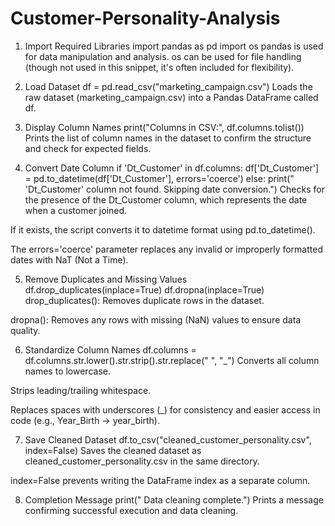 # Customer-Personality-Analysis
1. Import Required Libraries
import pandas as pd
import os
pandas is used for data manipulation and analysis.
os can be used for file handling (though not used in this snippet, it's often included for flexibility).

2. Load Dataset
df = pd.read_csv("marketing_campaign.csv")
Loads the raw dataset (marketing_campaign.csv) into a Pandas DataFrame called df.

3. Display Column Names
print("Columns in CSV:", df.columns.tolist())
Prints the list of column names in the dataset to confirm the structure and check for expected fields.

4. Convert Date Column
if 'Dt_Customer' in df.columns:
    df['Dt_Customer'] = pd.to_datetime(df['Dt_Customer'], errors='coerce')
else:
    print(" 'Dt_Customer' column not found. Skipping date conversion.")
Checks for the presence of the Dt_Customer column, which represents the date when a customer joined.

If it exists, the script converts it to datetime format using pd.to_datetime().

The errors='coerce' parameter replaces any invalid or improperly formatted dates with NaT (Not a Time).

5. Remove Duplicates and Missing Values
df.drop_duplicates(inplace=True)
df.dropna(inplace=True)
drop_duplicates(): Removes duplicate rows in the dataset.

dropna(): Removes any rows with missing (NaN) values to ensure data quality.

6. Standardize Column Names
df.columns = df.columns.str.lower().str.strip().str.replace(" ", "_")
Converts all column names to lowercase.

Strips leading/trailing whitespace.

Replaces spaces with underscores (_) for consistency and easier access in code (e.g., Year_Birth → year_birth).

7. Save Cleaned Dataset
df.to_csv("cleaned_customer_personality.csv", index=False)
Saves the cleaned dataset as cleaned_customer_personality.csv in the same directory.

index=False prevents writing the DataFrame index as a separate column.

 8. Completion Message
print(" Data cleaning complete.")
Prints a message confirming successful execution and data cleaning.
